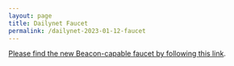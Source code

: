 ```yaml
---
layout: page
title: Dailynet Faucet
permalink: /dailynet-2023-01-12-faucet
---
```


[Please find the new Beacon-capable faucet by following this link](https://faucet.dailynet-2023-01-12.teztnets.xyz).
